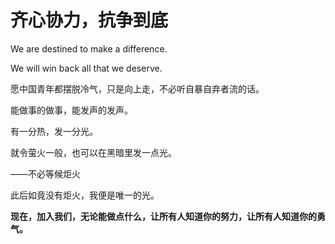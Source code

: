 # 齐心协力，抗争到底

We are destined to make a difference.

We will win back all that we deserve.

愿中国青年都摆脱冷气，只是向上走，不必听自暴自弃者流的话。

能做事的做事，能发声的发声。

有一分热，发一分光。

就令萤火一般，也可以在黑暗里发一点光。

——不必等候炬火

此后如竟没有炬火，我便是唯一的光。

**现在，加入我们，无论能做点什么，让所有人知道你的努力，让所有人知道你的勇气。**
